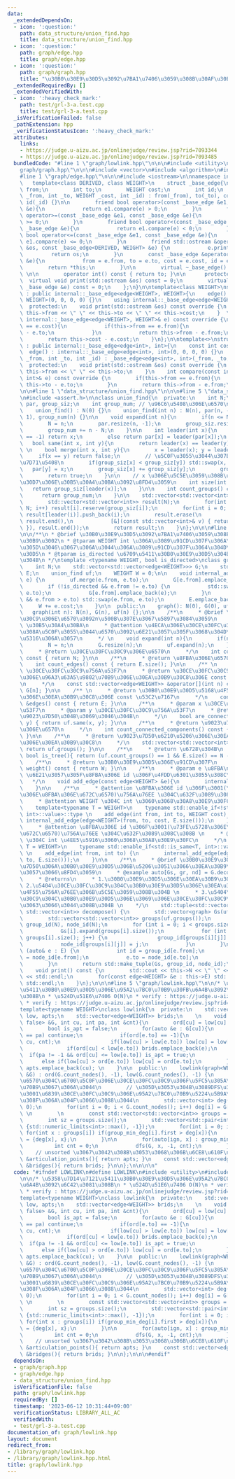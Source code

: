 ```yaml
---
data:
  _extendedDependsOn:
  - icon: ':question:'
    path: data_structure/union_find.hpp
    title: data_structure/union_find.hpp
  - icon: ':question:'
    path: graph/edge.hpp
    title: graph/edge.hpp
  - icon: ':question:'
    path: graph/graph.hpp
    title: "\u30B0\u30E9\u30D5\u3092\u7BA1\u7406\u3059\u308B\u30AF\u30E9\u30B9\u3002"
  _extendedRequiredBy: []
  _extendedVerifiedWith:
  - icon: ':heavy_check_mark:'
    path: test/grl-3-a.test.cpp
    title: test/grl-3-a.test.cpp
  _isVerificationFailed: false
  _pathExtension: hpp
  _verificationStatusIcon: ':heavy_check_mark:'
  attributes:
    links:
    - https://judge.u-aizu.ac.jp/onlinejudge/review.jsp?rid=7093344
    - https://judge.u-aizu.ac.jp/onlinejudge/review.jsp?rid=7093485
  bundledCode: "#line 1 \"graph/lowlink.hpp\"\n\n\n#include <utility>\n#line 1 \"\
    graph/graph.hpp\"\n\n\n#include <vector>\n#include <algorithm>\n#include <tuple>\n\
    #line 1 \"graph/edge.hpp\"\n\n\n#include <iostream>\n\nnamespace internal{\n \
    \   template<class DERIVED, class WEIGHT>\n    struct _base_edge{\n        int\
    \ from;\n        int to;\n        WEIGHT cost;\n        int id;\n        _base_edge(int\
    \ _from, int _to, WEIGHT _cost, int _id) : from(_from), to(_to), cost(_cost),\
    \ id(_id) {}\n\n        friend bool operator>(const _base_edge &e1, const _base_edge\
    \ &e){\n            return e1.compare(e) > 0;\n        }\n        friend bool\
    \ operator>=(const _base_edge &e1, const _base_edge &e){\n            return e1.compare(e)\
    \ >= 0;\n        }\n        friend bool operator<(const _base_edge &e1, const\
    \ _base_edge &e){\n            return e1.compare(e) < 0;\n        }\n        friend\
    \ bool operator<=(const _base_edge &e1, const _base_edge &e){\n            return\
    \ e1.compare(e) <= 0;\n        }\n        friend std::ostream &operator<<(std::ostream\
    \ &os, const _base_edge<DERIVED, WEIGHT> &e) {\n            e.print(os);\n   \
    \         return os;\n        }\n        const _base_edge &operator=(const _base_edge\
    \ &e){\n            from = e.from, to = e.to, cost = e.cost, id = e.id;\n    \
    \        return *this;\n        }\n\n        virtual ~_base_edge() = default;\
    \ \n\n        operator int() const { return to; }\n\n      protected:\n      \
    \  virtual void print(std::ostream &os) const = 0;\n        virtual int compare(const\
    \ _base_edge &e) const = 0;\n    };\n}\n\ntemplate<class WEIGHT>\nstruct edge\
    \ : public internal::_base_edge<edge<WEIGHT>, WEIGHT>{\n    edge() : internal::_base_edge<edge<WEIGHT>,\
    \ WEIGHT>(0, 0, 0, 0) {}\n    using internal::_base_edge<edge<WEIGHT>, WEIGHT>::_base_edge;\n\
    \  protected:\n    void print(std::ostream &os) const override {\n        os <<\
    \ this->from << \" \" << this->to << \" \" << this->cost;\n    }  \n    int compare(const\
    \ internal::_base_edge<edge<WEIGHT>, WEIGHT>& e) const override {\n        if(this->cost\
    \ == e.cost){\n            if(this->from == e.from){\n                return this->to\
    \ - e.to;\n            }\n            return this->from - e.from;\n        }\n\
    \        return this->cost - e.cost;\n    }\n};\n\ntemplate<>\nstruct edge<int>\
    \ : public internal::_base_edge<edge<int>, int>{\n    const int cost = 1;\n  \
    \  edge() : internal::_base_edge<edge<int>, int>(0, 0, 0, 0) {}\n    edge(int\
    \ _from, int _to, int _id) : _base_edge<edge<int>, int>(_from, _to, 0, _id) {}\n\
    \  protected:\n    void print(std::ostream &os) const override {\n        os <<\
    \ this->from << \" \" << this->to;\n    }\n    int compare(const internal::_base_edge<edge<int>,\
    \ int>& e) const override {\n        if(this->from == e.from){\n            return\
    \ this->to - e.to;\n        }\n        return this->from - e.from;\n    }\n};\n\
    \n\n#line 1 \"data_structure/union_find.hpp\"\n\n\n#line 5 \"data_structure/union_find.hpp\"\
    \n#include <assert.h>\n\nclass union_find{\n  private:\n    int N;\n    std::vector<int>\
    \ par, group_siz;\n    int group_num; // \u96C6\u5408\u306E\u6570\n\n  public:\n\
    \    union_find() : N(0) {}\n    union_find(int n) : N(n), par(n, -1), group_siz(n,\
    \ 1), group_num(n) {}\n\n    void expand(int n){\n        if(n <= N) return;\n\
    \        N = n;\n        par.resize(n, -1);\n        group_siz.resize(n, 1);\n\
    \        group_num += n - N;\n    }\n\n    int leader(int x){\n        if(par[x]\
    \ == -1) return x;\n        else return par[x] = leader(par[x]);\n    }\n \n \
    \   bool same(int x, int y){\n        return leader(x) == leader(y);\n    }\n\
    \ \n    bool merge(int x, int y){\n        x = leader(x); y = leader(y);\n   \
    \     if(x == y) return false;\n        // \u5C0F\u3055\u3044\u307B\u3046\u306B\
    \u7D71\u5408\n        if(group_siz[x] < group_siz[y]) std::swap(x, y);\n     \
    \   par[y] = x;\n        group_siz[x] += group_siz[y];\n        group_num--;\n\
    \        return true;\n    }\n\n    // x \u306E\u5C5E\u3059\u308B\u30B0\u30EB\u30FC\
    \u30D7\u306E\u30B5\u30A4\u30BA\u3092\u8FD4\u3059\n    int size(int x){\n     \
    \   return group_siz[leader(x)];\n    }\n\n    int count_groups() const {\n  \
    \      return group_num;\n    }\n\n    std::vector<std::vector<int>> groups(){\n\
    \        std::vector<std::vector<int>> result(N);\n        for(int i = 0; i <\
    \ N; i++) result[i].reserve(group_siz[i]);\n        for(int i = 0; i < N; i++)\
    \ result[leader(i)].push_back(i);\n        result.erase(\n            std::remove_if(result.begin(),\
    \ result.end(),\n            [&](const std::vector<int>& v) { return v.empty();\
    \ }), result.end());\n        return result;\n    }\n};\n\n\n#line 8 \"graph/graph.hpp\"\
    \n\n/**\n * @brief \u30B0\u30E9\u30D5\u3092\u7BA1\u7406\u3059\u308B\u30AF\u30E9\
    \u30B9\u3002\n * @tparam WEIGHT int \u306A\u3089\u91CD\u307F\u306A\u3057\u3001\
    \u305D\u3046\u3067\u306A\u3044\u306A\u3089\u91CD\u307F\u3064\u304D\u30B0\u30E9\
    \u30D5\n * @tparam is_directed \u6709\u5411\u30B0\u30E9\u30D5\u304B\u3068\u3046\
    \u304B\n */\ntemplate <typename WEIGHT, bool is_directed>\nclass graph{\n    private:\n\
    \    int N;\n    std::vector<std::vector<edge<WEIGHT>>> G;\n    std::vector<edge<WEIGHT>>\
    \ E;\n    union_find uf;\n    WEIGHT W = 0;\n\n    void internal_add_edge(edge<WEIGHT>\
    \ e) {\n        uf.merge(e.from, e.to);\n        G[e.from].emplace_back(e);\n\
    \        if (!is_directed && e.from != e.to) {\n            std::swap(e.from,\
    \ e.to);\n            G[e.from].emplace_back(e);\n        }\n        if (!is_directed\
    \ && e.from > e.to) std::swap(e.from, e.to);\n        E.emplace_back(e);\n   \
    \     W += e.cost;\n    }\n\n  public:\n    graph(): N(0), G(0), uf(0) {};\n \
    \   graph(int n): N(n), G(n), uf(n) {};\n\n    /**\n     * @brief \u30CE\u30FC\
    \u30C9\u306E\u6570\u3092n\u500B\u307E\u3067\u5897\u3084\u3059\n     * @param n\
    \ \u30B5\u30A4\u30BA\n     * @attention \u4ECA\u306E\u30CE\u30FC\u30C9\u6570\u3088\
    \u308A\u5C0F\u3055\u3044\u6570\u3092\u6E21\u3057\u305F\u3068\u304D\u3001\u5909\
    \u5316\u306A\u3057\n     */ \n    void expand(int n){\n        if(n <= N) return;\n\
    \        N = n;\n        G.resize(n);\n        uf.expand(n);\n    }\n\n    /**\n\
    \     * @return \u30CE\u30FC\u30C9\u306E\u6570\n     */\n    int count_nodes()\
    \ const { return N; }\n\n    /**\n     * @return \u8FBA\u306E\u6570\n     */\n\
    \    int count_edges() const { return E.size(); }\n\n    /** \n     * @param n\
    \ \u30CE\u30FC\u30C9\u756A\u53F7\n     * @return \u30CE\u30FC\u30C9 n \u304B\u3089\
    \u306E\u96A3\u63A5\u9802\u70B9\u306E\u30EA\u30B9\u30C8\u306E const \u53C2\u7167\
    \n     */\n    const std::vector<edge<WEIGHT>> &operator[](int n) const { return\
    \ G[n]; }\n\n    /** \n     * @return \u30B0\u30E9\u30D5\u5168\u4F53\u306E\u8FBA\
    \u306E\u30EA\u30B9\u30C8\u306E const \u53C2\u7167\n     */\n    const std::vector<edge<WEIGHT>>\
    \ &edges() const { return E; }\n\n    /**\n     * @param x \u30CE\u30FC\u30C9\u756A\
    \u53F7\n     * @param y \u30CE\u30FC\u30C9\u756A\u53F7\n     * @return x, y \u304C\
    \u9023\u7D50\u304B\u3069\u3046\u304B\n     */\n    bool are_connected(int x, int\
    \ y) { return uf.same(x, y); }\n\n    /**\n     * @return \u9023\u7D50\u6210\u5206\
    \u306E\u6570\n     */\n    int count_connected_components() const { return uf.count_groups();\
    \ }\n\n    /**\n     * @return \u9023\u7D50\u6210\u5206\u306E\u30EA\u30B9\u30C8\
    \u306E\u30EA\u30B9\u30C8\n     */\n    std::vector<std::vector<int>> connected_components(){\
    \ return uf.groups(); }\n\n    /**\n     * @return \u6728\u304B\n     */\n   \
    \ bool is_tree(){ return (uf.count_groups() == 1 && E.size() == N - 1); }\n\n\
    \    /**\n     * @return \u30B0\u30E9\u30D5\u306E\u91CD\u307F\n     */\n    WEIGHT\
    \ weight() const { return W; }\n\n    /**\n     * @param e \u8FBA\n     * @attention\
    \ \u6E21\u3057\u305F\u8FBA\u306E id \u306F\u4FDD\u6301\u3055\u308C\u308B \n  \
    \   */\n    void add_edge(const edge<WEIGHT> &e){\n        internal_add_edge(e);\n\
    \    }\n\n    /**\n     * @attention \u8FBA\u306E id \u306F\u3001(\u73FE\u5728\
    \u306E\u8FBA\u306E\u672C\u6570)\u756A\u76EE \u304C\u632F\u3089\u308C\u308B \n\
    \     * @attention WEIGHT \u304C int \u3060\u3068\u30A8\u30E9\u30FC\n     */\n\
    \    template<typename T = WEIGHT>\n    typename std::enable_if<!std::is_same<T,\
    \ int>::value>::type \n    add_edge(int from, int to, WEIGHT cost) {\n       \
    \ internal_add_edge(edge<WEIGHT>(from, to, cost, E.size()));\n    }\n\n    /**\n\
    \     * @attention \u8FBA\u306E id \u306F\u3001(\u73FE\u5728\u306E\u8FBA\u306E\
    \u672C\u6570)\u756A\u76EE \u304C\u632F\u3089\u308C\u308B \n     * @attention WEIGHT\
    \ \u304C int \u4EE5\u5916\u3060\u3068\u30A8\u30E9\u30FC\n     */\n    template<typename\
    \ T = WEIGHT>\n    typename std::enable_if<std::is_same<T, int>::value>::type\
    \ \n    add_edge(int from, int to) {\n        internal_add_edge(edge<int>(from,\
    \ to, E.size()));\n    }\n\n    /**\n     * @brief \u30B0\u30E9\u30D5\u3092\u9023\
    \u7D50\u306A\u30B0\u30E9\u30D5\u306B\u5206\u3051\u3066\u30EA\u30B9\u30C8\u306B\
    \u3057\u3066\u8FD4\u3059\n     * @example auto[Gs, gr, nd] = G.decompose();\n\
    \     * @returns\n     * 1.\u30B0\u30E9\u30D5\u306E\u30EA\u30B9\u30C8 \n     *\
    \ 2.\u5404\u30CE\u30FC\u30C9\u304C\u30B0\u30E9\u30D5\u306E\u30EA\u30B9\u30C8\u306E\
    \u4F55\u756A\u76EE\u306B\u5C5E\u3059\u308B\u304B \n     * 3.\u5404\u30CE\u30FC\
    \u30C9\u304C\u30B0\u30E9\u30D5\u306E\u3069\u306E\u30CE\u30FC\u30C9\u306B\u306A\
    \u3063\u3066\u3044\u308B\u304B \n    */\n    std::tuple<std::vector<graph>, std::vector<int>,\
    \ std::vector<int>> decompose() {\n        std::vector<graph> Gs(uf.count_groups());\n\
    \        std::vector<std::vector<int>> groups(uf.groups());\n        std::vector<int>\
    \ group_id(N), node_id(N);\n        for (int i = 0; i < groups.size(); i++) {\n\
    \            Gs[i].expand(groups[i].size());\n            for (int j = 0; j <\
    \ groups[i].size(); j++) {\n                group_id[groups[i][j]] = i;\n    \
    \            node_id[groups[i][j]] = j;\n            }\n        }\n        for\
    \ (auto& e : E) {\n            int id = group_id[e.from];\n            e.from\
    \ = node_id[e.from];\n            e.to = node_id[e.to];\n            Gs[id].add_edge(e);\n\
    \        }\n        return std::make_tuple(Gs, group_id, node_id);\n    }\n\n\
    \    void print() const {\n        std::cout << this->N << \" \" << this->E.size()\
    \ << std::endl;\n        for(const edge<WEIGHT> &e : this->E) std::cout << e <<\
    \ std::endl;\n    }\n};\n\n\n#line 5 \"graph/lowlink.hpp\"\n\n/* \u5358\u7D14\u7121\
    \u5411\u30B0\u30E9\u30D5\u306E\u95A2\u7BC0\u70B9\u30FB\u6A4B\u3092\u6C42\u3081\
    \u308B\n * \u524D\u51E6\u7406 O(N)\n * verify : https://judge.u-aizu.ac.jp/onlinejudge/review.jsp?rid=7093344\n\
    \ * verify : https://judge.u-aizu.ac.jp/onlinejudge/review.jsp?rid=7093485\n */\n\
    template<typename WEIGHT>\nclass lowlink{\n  private:\n    std::vector<int> ord,\
    \ low, apts;\n    std::vector<edge<WEIGHT>> brids;\n    \n    void dfs(const graph<WEIGHT,\
    \ false> &G, int cu, int pa, int &cnt){\n        ord[cu] = low[cu] = cnt++;\n\
    \        bool is_apt = false;\n        for(auto &e : G[cu]){\n            if(e.to\
    \ == pa) continue;\n            if(ord[e.to] == -1){\n                dfs(G, e.to,\
    \ cu, cnt);\n                if(low[cu] > low[e.to]) low[cu] = low[e.to];\n  \
    \              if(ord[cu] < low[e.to]) brids.emplace_back(e);\n              \
    \  if(pa != -1 && ord[cu] <= low[e.to]) is_apt = true;\n            }\n      \
    \      else if(low[cu] > ord[e.to]) low[cu] = ord[e.to];\n        }\n        if(is_apt)\
    \ apts.emplace_back(cu); \n    }\n\n  public:\n    lowlink(graph<WEIGHT, false>\
    \ &G) : ord(G.count_nodes(), -1), low(G.count_nodes(), -1) {\n        // \u6B21\
    \u6570\u304C\u6700\u5C0F\u306E\u30CE\u30FC\u30C9\u306F\u5FC5\u305A\u95A2\u7BC0\
    \u70B9\u3067\u306A\u3044\n        // \u305D\u3053\u304B\u3089DFS\u3059\u308C\u3070\
    \u3001\u6839\u30CE\u30FC\u30C9\u306E\u95A2\u7BC0\u70B9\u5224\u5B9A\u3092\u884C\
    \u308F\u306A\u304F\u3066\u3088\u3044\n        std::vector<int> deg(G.count_nodes(),\
    \ 0);\n        for(int i = 0; i < G.count_nodes(); i++) deg[i] = G[i].size();\
    \ \n        \n        const std::vector<std::vector<int>> groups = G.connected_components();\n\
    \        int sz = groups.size();\n        std::vector<std::pair<int, int>> group_min_deg(sz,\
    \ {std::numeric_limits<int>::max(), -1});\n        for(int i = 0; i < sz; i++)\
    \ for(int x : groups[i]) if(group_min_deg[i].first > deg[x]){\n            group_min_deg[i]\
    \ = {deg[x], x};\n        }\n\n        for(auto[ign, x] : group_min_deg){\n  \
    \          int cnt = 0;\n            dfs(G, x, -1, cnt);\n        }\n    }\n\n\
    \    // unsorted \u3067\u3042\u308B\u3053\u3068\u306B\u6CE8\u610F\n    const std::vector<int>\
    \ &articulation_points(){ return apts; }\n    const std::vector<edge<WEIGHT>>\
    \ &bridges(){ return brids; }\n\n};\n\n\n\n"
  code: "#ifndef LOWLINK\n#define LOWLINK\n#include <utility>\n#include \"graph.hpp\"\
    \n\n/* \u5358\u7D14\u7121\u5411\u30B0\u30E9\u30D5\u306E\u95A2\u7BC0\u70B9\u30FB\
    \u6A4B\u3092\u6C42\u3081\u308B\n * \u524D\u51E6\u7406 O(N)\n * verify : https://judge.u-aizu.ac.jp/onlinejudge/review.jsp?rid=7093344\n\
    \ * verify : https://judge.u-aizu.ac.jp/onlinejudge/review.jsp?rid=7093485\n */\n\
    template<typename WEIGHT>\nclass lowlink{\n  private:\n    std::vector<int> ord,\
    \ low, apts;\n    std::vector<edge<WEIGHT>> brids;\n    \n    void dfs(const graph<WEIGHT,\
    \ false> &G, int cu, int pa, int &cnt){\n        ord[cu] = low[cu] = cnt++;\n\
    \        bool is_apt = false;\n        for(auto &e : G[cu]){\n            if(e.to\
    \ == pa) continue;\n            if(ord[e.to] == -1){\n                dfs(G, e.to,\
    \ cu, cnt);\n                if(low[cu] > low[e.to]) low[cu] = low[e.to];\n  \
    \              if(ord[cu] < low[e.to]) brids.emplace_back(e);\n              \
    \  if(pa != -1 && ord[cu] <= low[e.to]) is_apt = true;\n            }\n      \
    \      else if(low[cu] > ord[e.to]) low[cu] = ord[e.to];\n        }\n        if(is_apt)\
    \ apts.emplace_back(cu); \n    }\n\n  public:\n    lowlink(graph<WEIGHT, false>\
    \ &G) : ord(G.count_nodes(), -1), low(G.count_nodes(), -1) {\n        // \u6B21\
    \u6570\u304C\u6700\u5C0F\u306E\u30CE\u30FC\u30C9\u306F\u5FC5\u305A\u95A2\u7BC0\
    \u70B9\u3067\u306A\u3044\n        // \u305D\u3053\u304B\u3089DFS\u3059\u308C\u3070\
    \u3001\u6839\u30CE\u30FC\u30C9\u306E\u95A2\u7BC0\u70B9\u5224\u5B9A\u3092\u884C\
    \u308F\u306A\u304F\u3066\u3088\u3044\n        std::vector<int> deg(G.count_nodes(),\
    \ 0);\n        for(int i = 0; i < G.count_nodes(); i++) deg[i] = G[i].size();\
    \ \n        \n        const std::vector<std::vector<int>> groups = G.connected_components();\n\
    \        int sz = groups.size();\n        std::vector<std::pair<int, int>> group_min_deg(sz,\
    \ {std::numeric_limits<int>::max(), -1});\n        for(int i = 0; i < sz; i++)\
    \ for(int x : groups[i]) if(group_min_deg[i].first > deg[x]){\n            group_min_deg[i]\
    \ = {deg[x], x};\n        }\n\n        for(auto[ign, x] : group_min_deg){\n  \
    \          int cnt = 0;\n            dfs(G, x, -1, cnt);\n        }\n    }\n\n\
    \    // unsorted \u3067\u3042\u308B\u3053\u3068\u306B\u6CE8\u610F\n    const std::vector<int>\
    \ &articulation_points(){ return apts; }\n    const std::vector<edge<WEIGHT>>\
    \ &bridges(){ return brids; }\n\n};\n\n\n#endif"
  dependsOn:
  - graph/graph.hpp
  - graph/edge.hpp
  - data_structure/union_find.hpp
  isVerificationFile: false
  path: graph/lowlink.hpp
  requiredBy: []
  timestamp: '2023-06-12 10:31:44+09:00'
  verificationStatus: LIBRARY_ALL_AC
  verifiedWith:
  - test/grl-3-a.test.cpp
documentation_of: graph/lowlink.hpp
layout: document
redirect_from:
- /library/graph/lowlink.hpp
- /library/graph/lowlink.hpp.html
title: graph/lowlink.hpp
---
```

